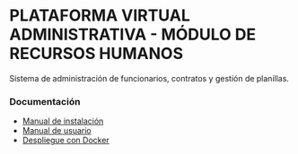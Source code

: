 # PLATAFORMA VIRTUAL ADMINISTRATIVA - MÓDULO DE RECURSOS HUMANOS

Sistema de administración de funcionarios, contratos y gestión de planillas.

### Documentación

* [Manual de instalación](./INSTALL.md)
* [Manual de usuario](./docs/MANUAL.md)
* [Despliegue con Docker](./docs/docker/README.md)